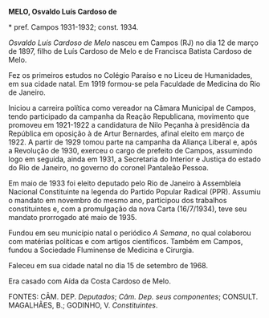 **MELO, Osvaldo Luís Cardoso de**

\* pref. Campos 1931-1932; const. 1934.

*Osvaldo Luís Cardoso de Melo* nasceu em Campos (RJ) no dia 12 de março
de 1897, filho de Luís Cardoso de Melo e de Francisca Batista Cardoso de
Melo.

Fez os primeiros estudos no Colégio Paraíso e no Liceu de Humanidades,
em sua cidade natal. Em 1919 formou-se pela Faculdade de Medicina do Rio
de Janeiro.

Iniciou a carreira política como vereador na Câmara Municipal de Campos,
tendo participado da campanha da Reação Republicana, movimento que
promoveu em 1921-1922 a candidatura de Nilo Peçanha à presidência da
República em oposição à de Artur Bernardes, afinal eleito em março de
1922. A partir de 1929 tomou parte na campanha da Aliança Liberal e,
após a Revolução de 1930, exerceu o cargo de prefeito de Campos,
assumindo logo em seguida, ainda em 1931, a Secretaria do Interior e
Justiça do estado do Rio de Janeiro, no governo do coronel Pantaleão
Pessoa.

Em maio de 1933 foi eleito deputado pelo Rio de Janeiro à Assembleia
Nacional Constituinte na legenda do Partido Popular Radical (PPR).
Assumiu o mandato em novembro do mesmo ano, participou dos trabalhos
constituintes e, com a promulgação da nova Carta (16/7/1934), teve seu
mandato prorrogado até maio de 1935.

Fundou em seu município natal o periódico *A Semana*, no qual colaborou
com matérias políticas e com artigos científicos. Também em Campos,
fundou a Sociedade Fluminense de Medicina e Cirurgia.

Faleceu em sua cidade natal no dia 15 de setembro de 1968.

Era casado com Aída da Costa Cardoso de Melo.

FONTES: CÂM. DEP. *Deputados*; *Câm. Dep.* *seus componentes*; CONSULT.
MAGALHÃES, B.; GODINHO, V. *Constituintes*.
